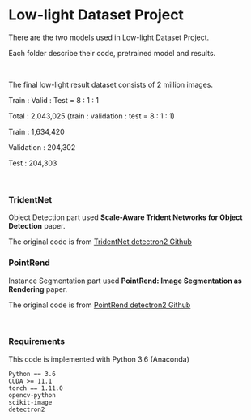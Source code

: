 # Low-light Dataset Project

There are the two models used in Low-light Dataset Project.

Each folder describe their code, pretrained model and results.

<br>

The final low-light result dataset consists of 2 million images.

Train : Valid : Test = 8 : 1 : 1

Total : 2,043,025 (train : validation : test = 8 : 1 : 1)

Train : 1,634,420

Validation : 204,302

Test : 204,303

<br>

### TridentNet
Object Detection part used **Scale-Aware Trident Networks for Object Detection** paper.

The original code is from [TridentNet detectron2 Github](https://github.com/facebookresearch/detectron2/tree/main/projects/TridentNet)

### PointRend
Instance Segmentation part used **PointRend: Image Segmentation as Rendering** paper.

The original code is from [PointRend detectron2 Github](https://github.com/facebookresearch/detectron2/tree/main/projects/PointRend)

<br>

### Requirements

This code is implemented with Python 3.6 (Anaconda)

```
Python == 3.6
CUDA >= 11.1
torch == 1.11.0
opencv-python
scikit-image
detectron2
```
